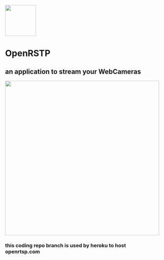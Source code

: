 <img style="height:100px" src="https://user-images.githubusercontent.com/45560312/154054911-c9e5d17b-be50-42cb-8954-b0977d2bc7c9.png">

# OpenRSTP

## an application to stream your WebCameras

<img style="height:500px" src="https://user-images.githubusercontent.com/45560312/154054861-41343e4e-729e-4d00-a923-68fe38fc2dbc.png">

### this coding repo branch is used by heroku to host openrtsp.com  
